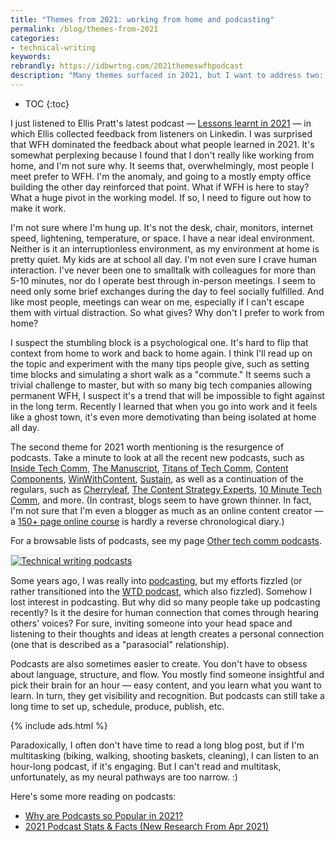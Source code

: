 ```yaml
---
title: "Themes from 2021: working from home and podcasting"
permalink: /blog/themes-from-2021
categories:
- technical-writing
keywords:
rebrandly: https://idbwrtng.com/2021themeswfhpodcast
description: "Many themes surfaced in 2021, but I want to address two: working from home and podcasting."
---
```


* TOC
{:toc}

 I just listened to Ellis Pratt's latest podcast  &mdash; [Lessons learnt in 2021](https://www.podbean.com/ew/pb-296s3-117239c) &mdash; in which Ellis collected feedback from listeners on Linkedin. I was surprised that WFH dominated the feedback about what people learned in 2021. It's somewhat perplexing because I found that I don't really like working from home, and I'm not sure why. It seems that, overwhelmingly, most people I meet prefer to WFH. I'm the anomaly, and going to a mostly empty office building the other day reinforced that point. What if WFH is here to stay? What a huge pivot in the working model. If so, I need to figure out how to make it work.

I'm not sure where I'm hung up. It's not the desk, chair, monitors, internet speed, lightening, temperature, or space. I have a near ideal environment. Neither is it an interruptionless environment, as my environment at home is pretty quiet. My kids are at school all day. I'm not even sure I crave human interaction. I've never been one to smalltalk with colleagues for more than 5-10 minutes, nor do I operate best through in-person meetings. I seem to need only some brief exchanges during the day to feel socially fulfilled. And like most people, meetings can wear on me, especially if I can't escape them with virtual distraction. So what gives? Why don't I prefer to work from home?

I suspect the stumbling block is a psychological one. It's hard to flip that context from home to work and back to home again. I think I'll read up on the topic and experiment with the many tips people give, such as setting time blocks and simulating a short walk as a "commute." It seems such a trivial challenge to master, but with so many big tech companies allowing permanent WFH, I suspect it's a trend that will be impossible to fight against in the long term. Recently I learned that when you go into work and it feels like a ghost town, it's even more demotivating than being isolated at home all day.

The second theme for 2021 worth mentioning is the resurgence of podcasts. Take a minute to look at all the recent new podcasts, such as [Inside Tech Comm](https://www.insidetechcomm.show/), [The Manuscript](https://podcasts.apple.com/podcast/the-manuscript/id1501843799), [Titans of Tech Comm](https://heretto.com/project/titans-of-tech-comm-podcast/), [Content Components](https://easydita.com/project/content-components-podcast/), [WinWithContent](https://heretto.com/win-with-content/), [Sustain](https://podcast.sustainoss.org/), as well as a continuation of the regulars, such as [Cherryleaf](https://cherryleaf.podbean.com/), [The Content Strategy Experts](https://www.scriptorium.com/category/podcast/), [10 Minute Tech Comm](https://www.stitcher.com/podcast/uah-technical-writing/10minute-tech-comm), and more. (In contrast, blogs seem to have grown thinner. In fact, I'm not sure that I'm even a blogger as much as an online content creator &mdash; a [150+ page online course](/blog/pdf-and-ebook-formats-for-api-doc-course) is hardly a reverse chronological diary.)

For a browsable lists of podcasts, see my page [Other tech comm podcasts](/podcasts#recommended).

<a href="/podcasts#recommended"><img style="border: 1px solid #dedede; max-width: 600px" src="{{site.media}}/techcommpodcastsimage.png" alt="Technical writing podcasts" /></a>

Some years ago, I was really into [podcasting](/podcasts/), but my efforts fizzled (or rather transitioned into the [WTD podcast](/category-wtd-podcasts/), which also fizzled). Somehow I lost interest in podcasting. But why did so many people take up podcasting recently? Is it the desire for human connection that comes through hearing others' voices? For sure, inviting someone into your head space and listening to their thoughts and ideas at length creates a personal connection (one that is described as a "parasocial" relationship).

Podcasts are also sometimes easier to create. You don't have to obsess about language, structure, and flow. You mostly find someone insightful and pick their brain for an hour &mdash; easy content, and you learn what you want to learn. In turn, they get visibility and recognition. But podcasts can still take a long time to set up, schedule, produce, publish, etc.

{% include ads.html %}

Paradoxically, I often don't have time to read a long blog post, but if I'm multitasking (biking, walking, shooting baskets, cleaning), I can listen to an hour-long podcast, if it's engaging. But I can't read and multitask, unfortunately, as my neural pathways are too narrow. :)

Here's some more reading on podcasts:
* [Why are Podcasts so Popular in 2021?](https://brandastic.com/blog/why-are-podcasts-so-popular/)
* [2021 Podcast Stats & Facts (New Research From Apr 2021)](https://www.podcastinsights.com/podcast-statistics/)
